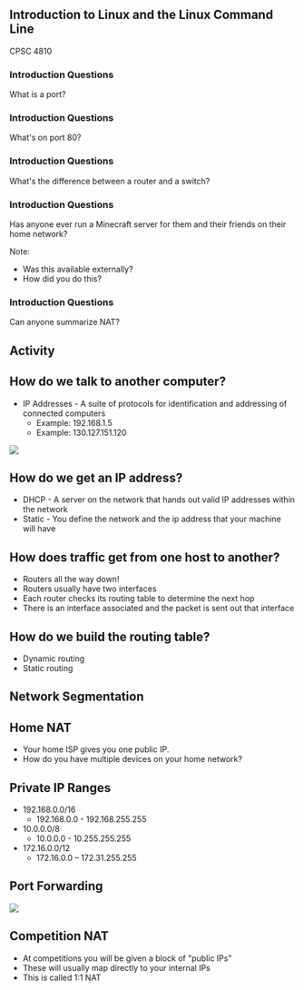 ## Introduction to Linux and the Linux Command Line

CPSC 4810



### Introduction Questions

What is a port?


### Introduction Questions

What's on port 80?


### Introduction Questions

What's the difference between a router and a switch?


### Introduction Questions

Has anyone ever run a Minecraft server for them and their friends on their home network?

Note:
* Was this available externally?
* How did you do this?


### Introduction Questions

Can anyone summarize NAT?



## Activity



## How do we talk to another computer?

* IP Addresses - A suite of protocols for identification and addressing of connected computers
  - Example: 192.168.1.5
  - Example: 130.127.151.120

![](ipheader.png)


## How do we get an IP address?

* DHCP - A server on the network that hands out valid IP addresses within the network
* Static - You define the network and the ip address that your machine will have



## How does traffic get from one host to another?

* Routers all the way down!
* Routers usually have two interfaces
* Each router checks its routing table to determine the next hop
* There is an interface associated and the packet is sent out that interface


## How do we build the routing table?

* Dynamic routing
* Static routing



## Network Segmentation


## Home NAT

* Your home ISP gives you one public IP.
* How do you have multiple devices on your home network?


## Private IP Ranges

* 192.168.0.0/16
  - 192.168.0.0 - 192.168.255.255
* 10.0.0.0/8
  - 10.0.0.0 - 10.255.255.255
* 172.16.0.0/12
  - 172.16.0.0 – 172.31.255.255

## Port Forwarding

![](port-forwarding.png)

## Competition NAT

* At competitions you will be given a block of "public IPs"
* These will usually map directly to your internal IPs
* This is called 1:1 NAT

